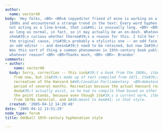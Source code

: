 ```yaml
---
author:
  name: vector40
body: 'Hey folks, <BR> <BR>A copyeditor friend of mine is working on a book from the
  1800s and encountered a strange trend in the text: Every word hyphen &#40;everything
  not acting as a line-break, that is&#41; is unusually long. <BR> <BR>About twice
  as long as normal, in fact, so it may actually be an en-dash. Whatever the case,
  she&#39;s curious whether there&#39;s a reason for this. I told her that whatever
  the original cause, it&#39;s probably a stylistic one -- an odd face, an odd author,
  an odd editor -- and doesn&#39;t need to be retained, but now I&#39;m just curious.
  Was this sort of thing a common phenomenon in 19th-century book publishing, for
  whatever reason? <BR> <BR>Thanks much, <BR> <BR>- Brandon'
comments:
- author:
    name: vector40
  body: Sorry, correction -- this isn&#39;t a book from the 1800s, it&#39;s a book
    from now, but it&#39;s made up of text compiled from 1871. It&#39;s a historian&#39;s
    recreation of the Hansard &#40;Canadian Parliamentary  <BR>debates&#41; for a
    period of several months. Recreation because the actual Hansard records from then
    don&#39;t actually exist, so he had to compile them based on other material. Anyway,
    the point stands, because even though it&#39;s a current work, it&#39;s built
    from 1870s material, and &#40;meant to be&#41; in that style.
  created: '2005-04-12 14:20:49'
date: '2005-04-12 13:51:29'
node_type: forum
title: Oddball 19th-century hyphenation style

---
```

